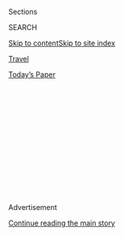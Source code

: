 <div id="app">

<div>

<div>

<div>

<div class="NYTAppHideMasthead css-1q2w90k e1suatyy0">

<div class="section css-ui9rw0 e1suatyy2">

<div class="css-eph4ug er09x8g0">

<div class="css-6n7j50">

</div>

<span class="css-1dv1kvn">Sections</span>

<div class="css-10488qs">

<span class="css-1dv1kvn">SEARCH</span>

</div>

[Skip to content](#site-content)[Skip to site index](#site-index)

</div>

<div id="masthead-section-label" class="css-1wr3we4 eaxe0e00">

[Travel](https://www.nytimes.com/section/travel)

</div>

<div class="css-10698na e1huz5gh0">

</div>

</div>

<div id="masthead-bar-one" class="section hasLinks css-15hmgas e1csuq9d3">

<div class="css-uqyvli e1csuq9d0">

</div>

<div class="css-1uqjmks e1csuq9d1">

</div>

<div class="css-9e9ivx">

[](https://myaccount.nytimes.com/auth/login?response_type=cookie&client_id=vi)

</div>

<div class="css-1bvtpon e1csuq9d2">

[Today’s Paper](https://www.nytimes.com/section/todayspaper)

</div>

</div>

</div>

</div>

<div data-aria-hidden="false">

<div id="site-content" role="main">

<div>

<div class="css-1aor85t" style="opacity:0.000000001;z-index:-1;visibility:hidden">

<div class="css-1hqnpie">

<div class="css-epjblv">

<span class="css-17xtcya">[Travel](/section/travel)</span><span class="css-x15j1o">|</span><span class="css-fwqvlz">SHOPPER'S
WORLD; Silk on Lake Como's Shores</span>

</div>

<div class="css-k008qs">

<div class="css-1iwv8en">

<span class="css-18z7m18"></span>

<div>

</div>

</div>

<span class="css-1n6z4y">https://nyti.ms/29nAoZ7</span>

<div class="css-1705lsu">

<div class="css-4xjgmj">

<div class="css-4skfbu" role="toolbar" data-aria-label="Social Media Share buttons, Save button, and Comments Panel with current comment count" data-testid="share-tools">

  - 
  - 
  - 
  - 
    
    <div class="css-6n7j50">
    
    </div>

  - 

</div>

</div>

</div>

</div>

</div>

</div>

<div id="NYT_TOP_BANNER_REGION" class="css-13pd83m">

</div>

<div id="top-wrapper" class="css-1sy8kpn">

<div id="top-slug" class="css-l9onyx">

Advertisement

</div>

[Continue reading the main story](#after-top)

<div class="ad top-wrapper" style="text-align:center;height:100%;display:block;min-height:250px">

<div id="top" class="place-ad" data-position="top" data-size-key="top">

</div>

</div>

<div id="after-top">

</div>

</div>

<div id="sponsor-wrapper" class="css-1hyfx7x">

<div id="sponsor-slug" class="css-19vbshk">

Supported by

</div>

[Continue reading the main story](#after-sponsor)

<div id="sponsor" class="ad sponsor-wrapper" style="text-align:center;height:100%;display:block">

</div>

<div id="after-sponsor">

</div>

</div>

SHOPPER'S WORLD

<div class="css-1vkm6nb ehdk2mb0">

# SHOPPER'S WORLD; Silk on Lake Como's Shores

</div>

<div class="css-xt80pu e12qa4dv0">

<div class="css-18e8msd">

<div class="css-vp77d3 epjyd6m0">

<div class="css-1baulvz">

By <span class="css-1baulvz last-byline" itemprop="name">Deborah
Blumenthal</span>

</div>

</div>

  - Nov. 10, 1991

  - 
    
    <div class="css-4xjgmj">
    
    <div class="css-d8bdto" role="toolbar" data-aria-label="Social Media Share buttons, Save button, and Comments Panel with current comment count" data-testid="share-tools">
    
      - 
      - 
      - 
      - 
        
        <div class="css-6n7j50">
        
        </div>
    
      - 
    
    </div>
    
    </div>

</div>

</div>

<div class="section meteredContent css-1r7ky0e" name="articleBody" itemprop="articleBody">

<div class="css-j3uhc5">

<div class="css-1ve50l5">

<div class="css-1si6tjw">

<div class="css-p5jc4e">

![<span class="css-cnj6d5 e1z0qqy90" itemprop="copyrightHolder"><span class="css-1ly73wi e1tej78p0">Credit...</span><span><span>The
New York Times
Archives</span></span></span>](https://s1.nyt.com/timesmachine/pages/1/1991/11/10/531491_360W.png?quality=75&auto=webp&disable=upscale)

</div>

<div class="css-1s1pakw">

<div class="css-udpjq9">

See the article in its original context from  
November 10, 1991, <span>Section 5,</span> Page
6<span class="css-iry6ay"></span>[Buy
Reprints](https://store.nytimes.com/collections/new-york-times-page-reprints?utm_source=nytimes&utm_medium=article-page&utm_campaign=reprints)

</div>

<div class="css-1nq039c">

[View on
timesmachine](http://timesmachine.nytimes.com/timesmachine/1991/11/10/531491.html)

</div>

<div class="css-1gus26i">

TimesMachine is an exclusive benefit for home delivery and digital
subscribers.

</div>

</div>

</div>

<div class="css-1mweozg">

<div class="css-14uxcda">

About the Archive

</div>

<div class="css-6hi8ev">

This is a digitized version of an article from The Times’s print
archive, before the start of online publication in 1996. To preserve
these articles as they originally appeared, The Times does not alter,
edit or update them.

</div>

<div class="css-6hi8ev">

Occasionally the digitization process introduces transcription errors or
other problems; we are continuing to work to improve these archived
versions.

</div>

</div>

</div>

</div>

<div class="css-1fanzo5 StoryBodyCompanionColumn">

<div class="css-53u6y8">

A SEDUCTIVE landscape is what draws most visitors to Lake Como, but
little-known to the those outside the fashion industry, Como, rather
than Milan, is the best place to shop for silk.

While visitors to other major Italian cities these days complain of a
dearth of bargains visitors to Como and its environs can find fine goods
-- some with designer names and some without -- at very favorable prices
if they shop with a sharp eye. Designer accessories like ties and
scarves are particularly worth considering.

Since the turn of the century, Como, a 2,000-year-old Roman town on the
southwestern shore of the lake of the same name, has been the center of
Italy's silk industry.

Despite the current weakness of the dollar, top-quality silk clothing
and accessories can be bought for 25 to 75 percent less than in the
United States.

</div>

</div>

<div class="css-1fanzo5 StoryBodyCompanionColumn">

<div class="css-53u6y8">

At factory shops, the best place for bargains, ties with sophisticated
patterns, reminiscent of Hermes prints, cost as little as $14
(calculated at 1,270 lire to the dollar). Signature scarves by Yves St.
Laurent, Karl Lagerfeld and Ungaro start at $40. Blouses made by the
silk manufacturer that is the source for Celine and Escada sell for
$236.

The styles and technological innovations made by Como's silk
manufacturers may be new, but the raw material has remained constant for
more than 4,000 years. Filaments of 300 to 1,600 yards extruded by
silkworms and used to form their cocoons have been the basis of coveted
fabrics.

In the sixth century silkworms were smuggled out of China in bamboo
canes and brought to the eastern Mediterranean by two Persian merchants
disguised as priests. From there the labor-intensive business of
breeding silkworms is believed to have spread to Sicily in the 12th
century and then north. Master weavers were already working in Florence
in the 13th century, and in the 15th century Venice became a silk
processing center. In the 16th and 17th centuries Milan assumed
prominence as both the Italian and European silk capital, and toward the
turn of the century Como became the country's largest producer.

Como now produces 85 percent of all the silk made in Italy. But the
costly business of raising silkworms was discontinued in Italy after
World War II, and today the fibers are imported from China ready to be
woven, dyed and finished. One cannot help but appreciate what goes into
the production of silk with these figures in mind: It takes 100 cocoons
to weave just one tie, and 630 cocoons to make a blouse.

Designers from virtually every fine house -- Armani, Chanel, Hermes,
Ferre, Ungaro, Valentino and Versace, to name just a few -- rely on silk
from Como. A good deal of the credit for a designer's success should go
to the silk houses. While the designers may come to the manufacturers
with guidelines and inspiration for the types of fabric designs they
envison, it is the manufacturers' artists in Como who actually execute
the designs.

</div>

</div>

<div class="css-1fanzo5 StoryBodyCompanionColumn">

<div class="css-53u6y8">

Some manufacturers have licensing agreements with designers under which
they not only make but also market their goods. In other cases the
manufacturers make the goods but then turn them over to the companies
that market them. Mantero, for example, one of Como's most prestigious
silk manufacturers, is the exclusive maker of Chanel scarves. But to the
chagrin of bargain hunters, none of these are sold at the Mantero shop
in Como. The shop was closed the day I visited but I was told it sells
scarves and ties bearing other designer names such as Ungaro, Ferre,
Ricci and Yves St. Laurent.

One of the most scenic spots for shopping is an upstairs boutique in the
19th-century ivy-covered Villa Sucota, at 19 Via Cernobbio (telephone
23.31.11; the area code for Italy is 39, the city code for Como is 31),
facing Lake Como. Here one finds goods of first and second quality made
by the Ratti company, one of the largest and most respected
manufacturers. Just down the road in Cernobbio is the elegant Villa
d'Este hotel.

The two-room Ratti factory outlet shop is stocked with pillows, ties,
fabric, shelves of scarves, and handbags, and racks of blouses and
dressing gowns. The ties, displayed on three different racks, were
priced at $14, $19 and $23. The $14 rack held ties with some printed
designs similar to those sold by Hermes. The more expensive ties were
mostly subdued paisleys, designs close to the heart of Antonio Ratti,
the company founder and president. (Not surprisingly, Ralph Lauren is a
Ratti customer.)

Some of the goods are imperfect, but the minor imperfections are not
marked, so every item should be inspected carefully.

Dressing gowns in rich paisleys in green and red tones, made of the
company's soft suede-like Daino silk, sold for $236. Blouses with
equestrian motifs were also $236. Although the showroom featured
pictures of models wearing Escada blouses, none were for sale. Most
plentiful were scarves, in prices ranging from $40 (for 90 by 90
centimeters, nearly a yard square) with signatures by Yves St. Laurent,
Ungaro, Karl Lagerfeld, Celine, Louis Feraud, Jean Patou, Ferre,
Valentino, Balenciaga and Carlos Falchi. Scarves of the same size
without prestigious designer names were $27. Designer squares measuring
some 55 inches on each side were $77. Among the most eye-catching items
were large rectangular scarves of black chiffon decorated with
shimmering velvet rectangles in brown, gold, black and blue; they were
priced at $197.

In addition to pure silk versions, the shop sold scarves of silk and
cashmere, and pure alpaca. A second Ratti shop, on the grounds of the
factory at Guanzate, 30 Via Madonna in Campagna, a 20-minute drive from
the Villa Sucota, had similar items but a little less stock. These
included dashing white Valentino silk rectangles, the perfect New Year's
Eve accessory, for $47. (The factory can be reached from Como by taking
the autostrada to Milan, exiting at Lomazzo, turning left and then
following the yellow Ratti signs to Guanzate.)

Visitors should be aware that just about every shop in Italy closes for
lunch, generally from 12:15 or 12:30 until anywhere from 2:30 to 3:30.
Most are closed Sunday and occasionally Monday. Phone before visiting.

</div>

</div>

<div class="css-1fanzo5 StoryBodyCompanionColumn">

<div class="css-53u6y8">

On the return from Guanzate, we found some other outlet-type shops on
the road back to Como. The Seta Shop, with two locations, Montano
Lucino, 12 Via Manzoni, (47.43.93) and Villaguardia, 7 Via Varesina
(48.19.30), sell a wide variety of clothing and accessories made of silk
-- none with designer names -- including picture frames, cosmetic kits,
jewelry boxes, shorts, jackets, shirts and pajamas. The most interesting
items at the Montano Lucino shop were men's black silk pajamas for $150
and paisley silk shoulder bags trimmed in leather for $127.

A far larger selection of silk clothing and accessories as well as
leather goods made by Frey & C. are sold at Emporio della Seta at
Albate, 190 Via Canturina (59.14.20). This spacious shop is made up of
three cavernous rooms, one selling bolts and remnants of fabric, another
devoted to menswear and a third to women's clothing. The women's shops
offered exquisite silk pareos in floral patterns by Ungaro and Laura
Biagotti (about 55 inches square) for $79, yard-square scarves by
Charles Jourdan, Montana and Erreuno for $51, and stylish silk suits,
some reminiscent of alluring Versace designs, for $340. In the men's
area, Krizia Uomo ties were $30, paisley silk ties without designer
names $17 to $20, and brown paisley men's silk umbrellas $59.

Mantero, which has a yearly output of between eight and ten million
meters, boasts a client list that includes Chanel, Vuitton, Cartier,
Ricci and Ungaro. Just a smattering of the goods it produces can be
bought at its shop at 68 Via Volta (27.98.61). Among the items on sale
are ties and scarves by Ferre, Ricci, Ungaro and Yves St. Laurent.
Prices here are considerably higher than at outlet shops. Ties range
from about $39 to $51, scarves from $47 to $94.

Also in the city's center is an old-established shop catering to a
conservative clientele. Moretti, at 69 Via Garibaldi (27.30.49) sells
high-quality silks, including a stellar collection of fabrics for men's
shirts, and some simple, but rather uninspiring ties ranging from $15 to
$29. A better choice are the opulent alpaca scarves in solids made by
Agnona, some 55 inches square, for $149.

Travelers planning to spend time visiting Bellagio, an ancient hill town
on a promontory on Lake Como, can also find silks at very attractive
prices. Outdoor display racks in front of boutiques facing the lake
carry fine ties selling for as little as $12 and $14. Rolando, at 13
Salita Serbelloni, sells Ferragamo ties, shoes and bags at prices at
least 25 percent less than in the States, and the Azalea boutique at 31
Salita Serbelloni, carries scarves and ties by Missoni.

</div>

</div>

</div>

<div>

</div>

<div>

</div>

<div>

</div>

<div>

<div id="bottom-wrapper" class="css-1ede5it">

<div id="bottom-slug" class="css-l9onyx">

Advertisement

</div>

[Continue reading the main story](#after-bottom)

<div id="bottom" class="ad bottom-wrapper" style="text-align:center;height:100%;display:block;min-height:90px">

</div>

<div id="after-bottom">

</div>

</div>

</div>

</div>

</div>

## Site Index

<div>

</div>

## Site Information Navigation

  - [© <span>2020</span> <span>The New York Times
    Company</span>](https://help.nytimes.com/hc/en-us/articles/115014792127-Copyright-notice)

<!-- end list -->

  - [NYTCo](https://www.nytco.com/)
  - [Contact
    Us](https://help.nytimes.com/hc/en-us/articles/115015385887-Contact-Us)
  - [Work with us](https://www.nytco.com/careers/)
  - [Advertise](https://nytmediakit.com/)
  - [T Brand Studio](http://www.tbrandstudio.com/)
  - [Your Ad
    Choices](https://www.nytimes.com/privacy/cookie-policy#how-do-i-manage-trackers)
  - [Privacy](https://www.nytimes.com/privacy)
  - [Terms of
    Service](https://help.nytimes.com/hc/en-us/articles/115014893428-Terms-of-service)
  - [Terms of
    Sale](https://help.nytimes.com/hc/en-us/articles/115014893968-Terms-of-sale)
  - [Site Map](https://spiderbites.nytimes.com)
  - [Help](https://help.nytimes.com/hc/en-us)
  - [Subscriptions](https://www.nytimes.com/subscription?campaignId=37WXW)

</div>

</div>

</div>

</div>
